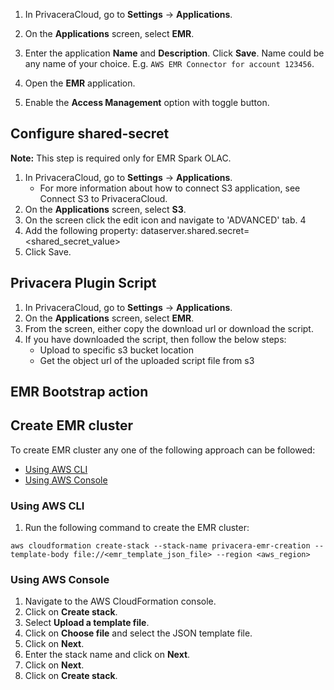 1. In PrivaceraCloud, go to **Settings** -> **Applications**.

2. On the **Applications** screen, select **EMR**.

3. Enter the application **Name** and **Description**. Click **Save**. Name could be any name of your choice. E.g. `AWS EMR Connector for account 123456`.

4. Open the **EMR** application.

5. Enable the **Access Management** option with toggle button.


## Configure shared-secret
**Note:** This step is required only for EMR Spark OLAC.

1. In PrivaceraCloud, go to **Settings** -> **Applications**.
   - For more information about how to connect S3 application, see Connect S3 to PrivaceraCloud.
2. On the **Applications** screen, select **S3**.
3. On the screen click the edit icon and navigate to 'ADVANCED' tab. 4
4. Add the following property:
   dataserver.shared.secret=<shared_secret_value>
5. Click Save.

## Privacera Plugin Script
1. In PrivaceraCloud, go to **Settings** -> **Applications**.
2. On the **Applications** screen, select **EMR**.
3. From the screen, either copy the download url or download the script.
4. If you have downloaded the script, then follow the below steps:
    - Upload to specific s3 bucket location
    - Get the object url of the uploaded script file from s3

## EMR Bootstrap action

## Create EMR cluster
To create EMR cluster any one of the following approach can be followed:

- [Using AWS CLI](#using-aws-cli)
- [Using AWS Console](#using-aws-console)

### Using AWS CLI
1. Run the following command to create the EMR cluster:
```shell
aws cloudformation create-stack --stack-name privacera-emr-creation --template-body file://<emr_template_json_file> --region <aws_region>
```

### Using AWS Console
1. Navigate to the AWS CloudFormation console.
2. Click on **Create stack**.
3. Select **Upload a template file**.
4. Click on **Choose file** and select the JSON template file.
5. Click on **Next**.
6. Enter the stack name and click on **Next**.
7. Click on **Next**.
8. Click on **Create stack**.